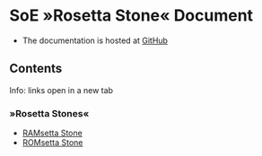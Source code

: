 ﻿# SoE »Rosetta Stone« Document

* The documentation is hosted at <a href="https://github.com/CleanCodeX" target=_>GitHub</a>

## Contents

Info: links open in a new tab

### »Rosetta Stones«

* <a href="https://github.com/CleanCodeX/RAMsettaStone.SoE/blob/main/ReadMe.md" target=_>RAMsetta Stone</a>
* <a href="https://github.com/CleanCodeX/ROMsettaStone.SoE/blob/main/ReadMe.md" target=_>ROMsetta Stone</a>
